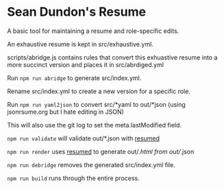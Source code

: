 # Sean Dundon's Resume

A basic tool for maintaining a resume and role-specific edits.

An exhaustive resume is kept in src/exhaustive.yml.

scripts/abridge.js contains rules that convert this exhuastive resume into a more succinct version and places it in src/abrdiged.yml

Run `npm run abridge` to generate src/index.yml.

Rename src/index.yml to create a new version for a specific role.

Run `npm run yaml2json` to convert src/*yaml to out/*json (using jsonrsume.org but I hate editing in JSON)

This will also use the git log to set the meta.lastModified field.

`npm run validate` will validate out/*.json with [resumed](https://github.com/rbardini/resumed)

`npm run render` uses [resumed](https://github.com/rbardini/resumed) to generate out/*.html from out/*.json

`npm run debridge` removes the generated src/index.yml file.

`npm run build` runs through the entire process.